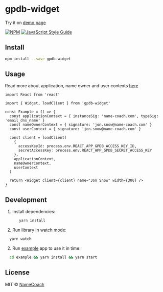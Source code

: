 # gpdb-widget

Try it on [demo page](https://namecoach.github.io/gpdb-widget/)

[![NPM](https://img.shields.io/npm/v/gpdb-components.svg)](https://www.npmjs.com/package/gpdb-components) [![JavaScript Style Guide](https://img.shields.io/badge/code_style-standard-brightgreen.svg)](https://standardjs.com)

## Install

```bash
npm install --save gpdb-widget
```

## Usage
Read more about application, name owner and user contexts [here](https://namecoachgpdb.docs.apiary.io/#introduction/context-info)

```tsx
import React from 'react'

import { Widget, loadClient } from 'gpdb-widget'

const Example = () => {
  const applicationContext = { instanceSig: 'name-coach.com', typeSig: 'email_dns_name' }
  const nameOwnerContext = { signature: 'jon.snow@name-coach.com' }
  const userContext = { signature: 'jon.snow@name-coach.com' }

  const client = loadClient(
    {
      accessKeyId: process.env.REACT_APP_GPDB_ACCESS_KEY_ID,
      secretAccessKey: process.env.REACT_APP_GPDB_SECRET_ACCESS_KEY
    },
    applicationContext,
    nameOwnerContext,
    userContext
  )

  return <Widget client={client} name="Jon Snow" width={300} />
}
```

## Development

1. Install dependencies:
   ```bash
      yarn install
   ```
1. Run library in watch mode:
```bash
  yarn watch
```
2. Run [example](/example/src/App.tsx) app to use it in time:
```bash
  cd example && yarn install && yarn start
```
## License

MIT © [NameCoach](https://github.com/NameCoach)
